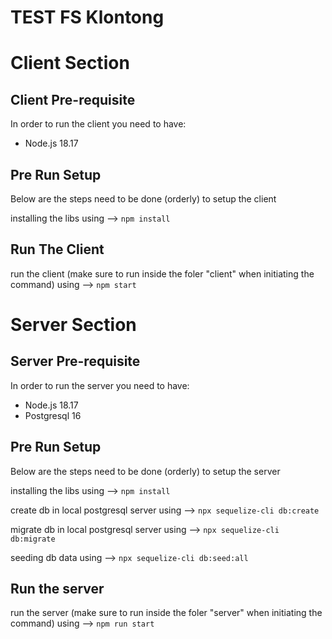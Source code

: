 # TEST FS Klontong

# Client Section

## Client Pre-requisite

In order to run the client you need to have:

- Node.js 18.17

## Pre Run Setup

Below are the steps need to be done (orderly) to setup the client

installing the libs using -->
`npm install`

## Run The Client

run the client (make sure to run inside the foler "client" when initiating the command) using -->
`npm start`

# Server Section

## Server Pre-requisite

In order to run the server you need to have:

- Node.js 18.17
- Postgresql 16

## Pre Run Setup

Below are the steps need to be done (orderly) to setup the server

installing the libs using -->
`npm install`

create db in local postgresql server using -->
`npx sequelize-cli db:create`

migrate db in local postgresql server using -->
`npx sequelize-cli db:migrate`

seeding db data using -->
`npx sequelize-cli db:seed:all`

## Run the server

run the server (make sure to run inside the foler "server" when initiating the command) using -->
`npm run start`
